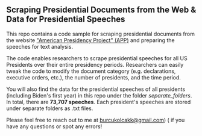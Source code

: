 ## Scraping Presidential Documents from the Web & Data for Presidential Speeches 

This repo contains a code sample for scraping presidential documents from the website ["American Presidency Project" (APP)](https://www.presidency.ucsb.edu/) and preparing the speeches for text analysis. 

The code enables researchers to scrape presidential speeches for all US Presidents over their entire presidency periods. Researchers can easily tweak the code to modify the document category (e.g. declarations, executive orders, etc.), the number of presidents, and the time period.

You will also find the data for the presidential speeches of all presidents (including Biden's first year) in this repo under the folder <i>separate_folders</i>. In total, there are **73,707 speeches**. Each president's speeches are stored under separate folders as .txt files.

Please feel free to reach out to me at <a href = "mailto: burcukolcakk@gmail.com">burcukolcakk@gmail.com)</a> ( if you have any questions or spot any errors!


